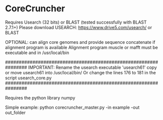 # CoreCruncher
Requires Usearch (32 bits) or BLAST (tested successfully with BLAST 2.7.1+)
Please download USEARCH: https://www.drive5.com/usearch/ or BLAST

OPTIONAL: can align core genomes and provide sequence concatenate if alignment program is available
Alignment program muscle or mafft must be executable and in /usr/local/bin

################################################################
IMPORTANT: Rename the usearch executable 'usearch61'
copy or move usearch61 into /usr/local/bin/
Or change the lines 176 to 181 in the script usearch_core.py
################################################################

Requires the python library numpy

Simple example:
python corecruncher_master.py -in example -out out_folder
